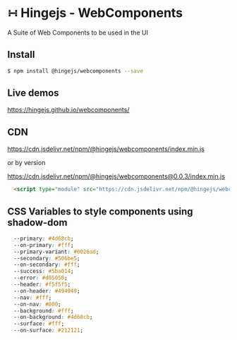 # &#8762; Hingejs - WebComponents
A Suite of Web Components to be used in the UI

## Install

```sh
$ npm install @hingejs/webcomponents --save
```

## Live demos

https://hingejs.github.io/webcomponents/

## CDN

https://cdn.jsdelivr.net/npm/@hingejs/webcomponents/index.min.js

or by version

https://cdn.jsdelivr.net/npm/@hingejs/webcomponents@0.0.3/index.min.js


```html
  <script type="module" src="https://cdn.jsdelivr.net/npm/@hingejs/webcomponents/index.min.js"></script>
```

## CSS Variables to style components using shadow-dom

```css
  --primary: #4d68cb;
  --on-primary: #fff;
  --primary-variant: #0026ad;
  --secondary: #506be5;
  --on-secondary: #fff;
  --success: #5ba014;
  --error: #d05050;
  --header: #f5f5f5;
  --on-header: #494949;
  --nav: #fff;
  --on-nav: #000;
  --background: #fff;
  --on-background: #4d68cb;
  --surface: #fff;
  --on-surface: #212121;
  ```

